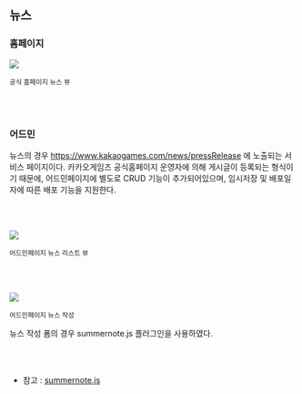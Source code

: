 ## 뉴스

### 홈페이지 

![](https://raw.githubusercontent.com/tjdcks12/OfficialHomepage/master/images/news1.png)

<sub>공식 홈페이지 뉴스 뷰</sub>

<br>
<br>

### 어드민

뉴스의 경우 https://www.kakaogames.com/news/pressRelease 에 노출되는 서비스 페이지이다. 카카오게임즈 공식홈페이지 운영자에 의해 게시글이 등록되는 형식이기 때문에, 어드민페이지에 별도로 CRUD 기능이 추가되어있으며, 임시저장 및 배포일자에 따른 배포 기능을 지원한다.

<br><br>

![](https://raw.githubusercontent.com/tjdcks12/OfficialHomepage/master/images/news2.png)

<sub>어드민페이지 뉴스 리스트 뷰</sub>


<br>
<br>

![](https://raw.githubusercontent.com/tjdcks12/OfficialHomepage/master/images/news3.png)

<sub>어드민페이지 뉴스 작성</sub>

뉴스 작성 폼의 경우 summernote.js 플러그인을 사용하였다.

<br>
<br>

* 참고 : [summernote.js](https://summernote.org/)

